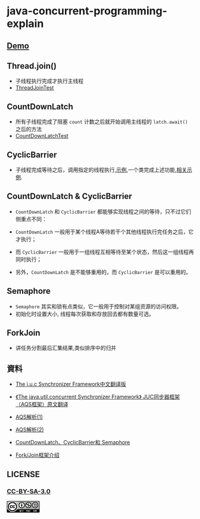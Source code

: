 # java-concurrent-programming-explain

## [Demo](module1/src/edu/maskleo/module1)

## Thread.join()

- 子线程执行完成才执行主线程
- [ThreadJoinTest](module1/src/edu/maskleo/module1/ThreadJoinTest.java)


## CountDownLatch

- 所有子线程完成了阻塞 `count` 计数之后就开始调用主线程的 `latch.await()` 之后的方法
- [CountDownLatchTest](module1/src/edu/maskleo/module1/CyclicBarrierTest.java)

## CyclicBarrier

- 子线程完成等待之后，调用指定的线程执行,[示例](module1/src/edu/maskleo/module1/CyclicBarrierTest.java),一个类完成上述功能,[相关示例](module1/src/edu/maskleo/module1/CyclicBarrierTest2.java).

## CountDownLatch & CyclicBarrier

- `CountDownLatch` 和 `CyclicBarrier` 都能够实现线程之间的等待，只不过它们侧重点不同：
- `CountDownLatch` 一般用于某个线程A等待若干个其他线程执行完任务之后，它才执行；
  
- 而 `CyclicBarrier` 一般用于一组线程互相等待至某个状态，然后这一组线程再同时执行；
  
- 另外，`CountDownLatch` 是不能够重用的，而 `CyclicBarrier` 是可以重用的。

## Semaphore

- `Semaphore` 其实和锁有点类似，它一般用于控制对某组资源的访问权限。
- 初始化时设置大小, 线程每次获取和存放回去都有数量可选。

## ForkJoin

- 讲任务分割最后汇集结果,类似排序中的归并

## 資料

- [The j.u.c Synchronizer Framework中文翻译版](http://ifeve.com/aqs/)

- [《The java.util.concurrent Synchronizer Framework》 JUC同步器框架（AQS框架）原文翻译](http://www.cnblogs.com/dennyzhangdd/p/7218510.html)

- [AQS解析(1)](https://ryan-hou.github.io/2018/06/12/AQS%E8%A7%A3%E6%9E%90-1/)

- [AQS解析(2)](https://ryan-hou.github.io/2018/06/13/AQS%E8%A7%A3%E6%9E%90-2/)

- [CountDownLatch、CyclicBarrier和 Semaphore](http://www.importnew.com/21889.html)

- [Fork/Join框架介绍](http://ifeve.com/talk-concurrency-forkjoin/)

## LICENSE

### [CC-BY-SA-3.0](https://creativecommons.org/licenses/by-nc-sa/3.0/cn/)

[![](LICENSE.png)](https://creativecommons.org/licenses/by-nc-sa/3.0/cn/)